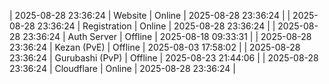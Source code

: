 | 2025-08-28 23:36:24 | Website | Online | 2025-08-28 23:36:24 |
| 2025-08-28 23:36:24 | Registration | Online | 2025-08-28 23:36:24 |
| 2025-08-28 23:36:24 | Auth Server | Offline | 2025-08-18 09:33:31 |
| 2025-08-28 23:36:24 | Kezan (PvE) | Offline | 2025-08-03 17:58:02 |
| 2025-08-28 23:36:24 | Gurubashi (PvP) | Offline | 2025-08-23 21:44:06 |
| 2025-08-28 23:36:24 | Cloudflare | Online | 2025-08-28 23:36:24 |
